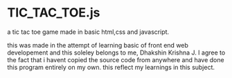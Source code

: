 # TIC_TAC_TOE.js
a tic tac toe game made in basic html,css and javascript. 

this was made in the attempt of learning basic of front end web developement and this soleley belongs to me, Dhakshin Krishna J. I agree to the fact that i havent copied the source code from anywhere and have done this program entirely on my own. this reflect my learnings in this subject.
